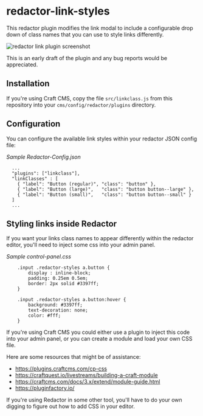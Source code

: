 # redactor-link-styles

This redactor plugin modifies the link modal to include a configurable drop down of class names that you can use to style links differently.

![redactor link plugin screenshot](https://simplicate.nyc3.digitaloceanspaces.com/simplicate/assets/site/images/redactor-link-styles.png)

This is an early draft of the plugin and any bug reports would be appreciated.

## Installation

If you're using Craft CMS, copy the file `src/linkclass.js` from this repository into your `cms/config/redactor/plugins` directory.


## Configuration

You can configure the available link styles within your redactor JSON config file:

*Sample Redactor-Config.json*

```
  ...
  "plugins": ["linkclass"],
  "linkClasses" : [
    { "label": "Button (regular)", "class": "button" },
    { "label": "Button (large)",   "class": "button button--large" },
    { "label": "Button (small)",   "class": "button button--small" }
  ]
  ...
```

## Styling links inside Redactor

If you want your links class names to appear differently within the redactor editor, you'll need to inject some css into your admin panel.

*Sample control-panel.css*

```
    .input .redactor-styles a.button {
        display : inline-block;
        padding: 0.25em 0.5em;
        border: 2px solid #3397ff;
    }

    .input .redactor-styles a.button:hover {
        background: #3397ff;
        text-decoration: none;
        color: #fff;
    }
```

If you're using Craft CMS you could either use a plugin to inject this code into your admin panel, or you can create a module and load your own CSS file.

Here are some resources that might be of assistance:

 - https://plugins.craftcms.com/cp-css
 - https://craftquest.io/livestreams/building-a-craft-module
 - https://craftcms.com/docs/3.x/extend/module-guide.html
 - https://pluginfactory.io/

If you're using Redactor in some other tool, you'll have to do your own digging to figure out how to add CSS in your editor.